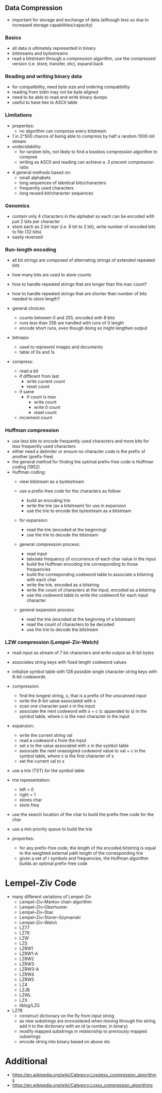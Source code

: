 ## Data Compression
- important for storage and exchange of data (although less so due to increased
  storage capabilities/capacity)

### Basics
- all data is ultimately represented in binary
- bitstreams and bytestreams
- read a bitstream through a compression algorithm, use the compressed version
  (i.e. store, transfer, etc), expand back

### Reading and writing binary data
- for compatibility, need byte size and ordering compatibility
- reading from stdin may not be byte aligned
- need to be able to read and write binary dumps
- useful to have hex to ASCII table

### Limitations
- properties:
    - no algorithm can compress every bitstream
- 1 in 2^500 chance of being able to compress by half a random 1000-bit stream
- undecidability:
    - for random bits, not likely to find a lossless compression algorithm to compree
    - writing as ASCII and reading can achieve a .3 precent compression ratio
- 4 general methods based on:
    - small alphabets
    - long sequences of identical bits/characters
    - frequently used characters
    - long reused bit/character sequences

### Genomics
- contain only 4 characters in the alphabet so each can be encoded with just 2
  bits per character
- store each as 2 bit repr (i.e. 8 bit to 2 bit), write number of encoded bits
  to file (32 bits)
- easily reversed

### Run-length encoding
- all bit strings are composed of alternating strings of extended repeated bits
- how many bits are used to store counts
- how to handle repeated strings that are longer than the max count?
- how to handle repeated strings that are shorter than number of bits needed to store length?

- general choices:
    - counts between 0 and 255, encoded with 8 bits
    - runs less than 256 are handled with runs of 0 length
    - encode short runs, even though doing so might lengthen output

- bitmaps:
    - used to represent images and documents
    - table of 0s and 1s

- compress:
    - read a bit
    - if different from last
        - write current count
        - reset count
    - if same
        - if count is max
            - write count
            - write 0 count
            - reset count
    - increment count

### Huffman compression
- use less bits to encode frequently used characters and more bits for less frequently
  used characters
- either need a delimiter or ensure no character code is the prefix of another (prefix-free)
- the general method for finding the optimal prefix-free code is Huffman coding (1952)
- Huffman coding:
    - view bitstream as a bystestream
    - use a prefix-free code for the characters as follow:
        - build an encoding trie
        - write the trie (as a bitstream) for use in expansion
        - use the trie to encode the bytestream as a bitstream
    - for expansion:
        - read the trie (encoded at the beginning)
        - use the trie to decode the bitstream

    - general compression process:
        - read input
        - tabulate frequency of occurrence of each char value in the input
        - build the Huffman encoding trie corresponding to those frequencies
        - build the corresponding codeword table to associate a bitstring
          with each char
        - write the trie, encoded as a bitstring
        - write the count of characters at the input, encoded as a bitstring
        - use the codeword table to write the codeword for each input character
    - general expansion process:
        - read the trie (encoded at the beginning of a bitstream)
        - read the count of characters to be decoded
        - use the trie to decode the bitstream

### LZW compression (Lempel-Ziv-Welch)
- read input as stream of 7 bit characters and write output as 8-bit bytes
- associates string keys with fixed length codeword values
- initialize symbol table with 128 possible single character string keys
  with 8-bit codewords
- compression:
    - find the longest string, s, that is a prefix of the unscanned input
    - write the 8-bit value associated with s
    - scan one character past s in the input
    - associate the next codeword with s + c (c appended to s) in the symbol
      table, where c is the next character in the input
- expansion:
    - write the current string val
    - read a codeword x from the input
    - set s to the value associated with x in the symbol table
    - associate the next unassigned codeword value to val + c in the symbol table,
      where c is the first character of s
    - set the current val to s

- use a trie (TST) for the symbol table

- trie representation:
    - left = 0
    - right = 1
    - stores char
    - store freq

- use the search location of the char to build the prefix-free code for the char
- use a min priority queue to build the trie

- properties:
    - for any prefix-free code, the length of the encoded bitstring is equal to the
      weighted external path length of the corresponding trie
    - given a set of r symbols and frequencies, the Huffman algorithm builds an
      optimal prefix-free code





# Lempel-Ziv Code
- many different variations of Lempel-Ziv
    - Lempel–Ziv–Markov chain algorithm
    - Lempel–Ziv–Oberhumer
    - Lempel–Ziv–Stac
    - Lempel–Ziv–Storer–Szymanski
    - Lempel–Ziv–Welch
    - LZ77
    - LZ78
    - LZW
    - LZS
    - LZRW1
    - LZRW1-A
    - LZRW2
    - LZRW3
    - LZRW3-A
    - LZRW4
    - LZRW5
    - LZ4
    - LZJB
    - LZWL
    - LZX
    - liblzg/LZG
- LZ78
    - construct dictionary on the fly from input string
    - as new substrings are encountered when moving through the string,
      add it to the dictionary with an id (a number, in binary)
    - modify mapped substrings in relationship to previously mapped
      substrings
    - encode string into binary based on above ids





# Additional
- https://en.wikipedia.org/wiki/Category:Lossless_compression_algorithms
- https://en.wikipedia.org/wiki/Category:Lossy_compression_algorithms